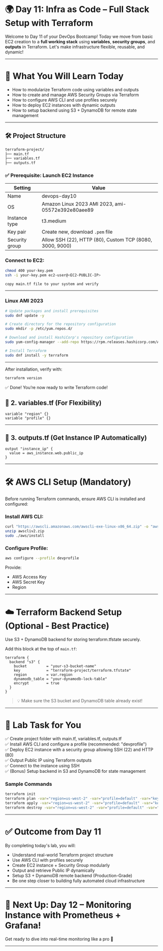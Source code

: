 # 🌍 Day 11: Infra as Code – Full Stack Setup with Terraform

Welcome to Day 11 of your DevOps Bootcamp!
Today we move from basic EC2 creation to a **full working stack** using **variables**, **security groups**, and **outputs** in Terraform.
Let's make infrastructure flexible, reusable, and dynamic!

---

# 🎯 What You Will Learn Today
- How to modularize Terraform code using variables and outputs
- How to create and manage AWS Security Groups via Terraform
- How to configure AWS CLI and use profiles securely
- How to deploy EC2 instances with dynamic outputs
- How to setup backend using S3 + DynamoDB for remote state management

---

## 🛠 Project Structure
```bash
terraform-project/
├── main.tf
├── variables.tf
├── outputs.tf
```

### ✅ Prerequisite: Launch EC2 Instance

| Setting              | Value                                                    |
|----------------------|----------------------------------------------------------|
| Name                 | devops-day10                                             |
| OS                   | Amazon Linux 2023 AMI 2023, ami-05572e392e80aee89        |
| Instance type        | t3.medium                                                |
| Key pair             | Create new, download `.pem` file                         |
| Security group       | Allow SSH (22), HTTP (80), Custom TCP (8080, 3000, 9000) |


### Connect to EC2:
```bash
chmod 400 your-key.pem
ssh -i your-key.pem ec2-user@<EC2-PUBLIC-IP>

copy main.tf file to your system and verify
```
---

### Linux AMI 2023

```bash
# Update packages and install prerequisites
sudo dnf update -y

# Create directory for the repository configuration
sudo mkdir -p /etc/yum.repos.d/

# Download and install HashiCorp's repository configuration
sudo yum-config-manager --add-repo https://rpm.releases.hashicorp.com/AmazonLinux/hashicorp.repo

# Install Terraform
sudo dnf install -y terraform

```

---
After installation, verify with:
```bash
terraform version
```

✅ Done! You’re now ready to write Terraform code!


## 📄 2. variables.tf (For Flexibility)
```hcl
variable "region" {}
variable "profile" {}
```

---

## 📄 3. outputs.tf (Get Instance IP Automatically)
```hcl
output "instance_ip" {
  value = aws_instance.web.public_ip
}
```

---

# 🛠 AWS CLI Setup (Mandatory)

Before running Terraform commands, ensure AWS CLI is installed and configured:

### Install AWS CLI:
```bash
curl "https://awscli.amazonaws.com/awscli-exe-linux-x86_64.zip" -o "awscliv2.zip"
unzip awscliv2.zip
sudo ./aws/install
```

### Configure Profile:
```bash
aws configure --profile devprofile
```
Provide:
- AWS Access Key
- AWS Secret Key
- Region

---

# ☁️ Terraform Backend Setup (Optional - Best Practice)

Use S3 + DynamoDB backend for storing terraform.tfstate securely.

Add this block at the top of `main.tf`:
```hcl
terraform {
  backend "s3" {
    bucket         = "your-s3-bucket-name"
    key            = "terraform-project/terraform.tfstate"
    region         = var.region
    dynamodb_table = "your-dynamodb-lock-table"
    encrypt        = true
  }
}
```
> 💡 Make sure the S3 bucket and DynamoDB table already exist!

---

# 🧪 Lab Task for You

✅ Create project folder with main.tf, variables.tf, outputs.tf  
✅ Install AWS CLI and configure a profile (recommended: "devprofile")  
✅ Deploy EC2 instance with a security group allowing SSH (22) and HTTP (80)  
✅ Output Public IP using Terraform outputs  
✅ Connect to the instance using SSH  
✅ (Bonus) Setup backend in S3 and DynamoDB for state management

### Sample Commands
```bash
terraform init
terraform plan -var="region=us-west-2" -var="profile=default" -var="key_name=deployer-key"
terraform apply -var="region=us-west-2" -var="profile=default" -var="key_name=deployer-key"
terraform destroy -var="region=us-west-2" -var="profile=default" -var="key_name=deployer-key"

```

---

# ✅ Outcome from Day 11

By completing today's lab, you will:
- Understand real-world Terraform project structure
- Use AWS CLI with profiles securely
- Create EC2 instance + Security Group modularly
- Output and retrieve Public IP dynamically
- Setup S3 + DynamoDB remote backend (Production-Grade)
- Be one step closer to building fully automated cloud infrastructure

---

# 📢 Next Up: Day 12 – Monitoring Instance with Prometheus + Grafana!

Get ready to dive into real-time monitoring like a pro 🚀

---

